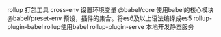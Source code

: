 rollup 打包工具
cross-env 设置环境变量
@babel/core 使用babel的核心模块
@babel/preset-env 预设，插件的集合。将es6及以上语法编译成es5
rollup-plugin-babel rollup使用babel
rollup-plugin-serve 本地开发静态服务
